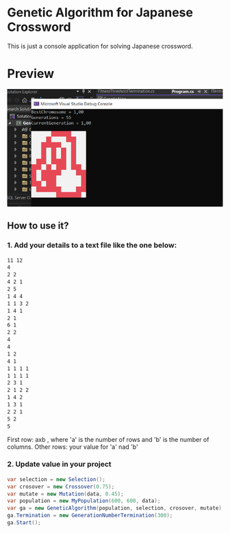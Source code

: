 # Genetic Algorithm for Japanese Crossword
This is just a console application for solving Japanese crossword.

# Preview
![Preview](preview/Preview.PNG)

## How to use it?

### 1. Add your details to a text file like the one below:
 
```txt
11 12
4
2 2
4 2 1
2 5
1 4 4
1 1 3 2
1 4 1
2 1
6 1
2 2
4
4
1 2
4 1
1 1 1 1
1 1 1 1
2 3 1
2 1 2 2
1 4 2
1 3 1
2 2 1
5 2
5
```

First row: axb , where 'a' is the number of rows and 'b' is the number of columns.
Other rows: your value for 'a' nad 'b'

### 2. Update value in your project

```cs
var selection = new Selection();
var crosover = new Crossover(0.75);
var mutate = new Mutation(data, 0.45);
var population = new MyPopulation(600, 600, data);
var ga = new GeneticAlgorithm(population, selection, crosover, mutate);
ga.Termination = new GenerationNumberTermination(300);
ga.Start();
```
